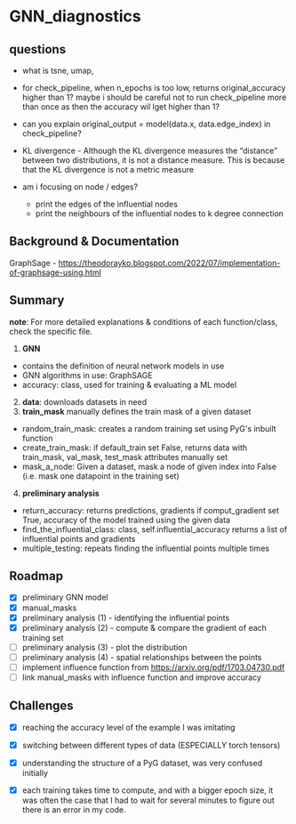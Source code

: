 # GNN_diagnostics

## questions
* what is tsne, umap, 
* for check_pipeline, when n_epochs is too low, returns original_accuracy higher than 1?
maybe i should be careful not to run check_pipeline more than once as then the accuracy wil lget higher than 1? 
* can you explain original_output  = model(data.x, data.edge_index) in check_pipeline? 

* KL divergence - Although the KL divergence measures the “distance” between two distributions, 
it is not a distance measure. This is because that the KL divergence is not a metric measure

* am i focusing on node / edges? 
  - print the edges of the influential nodes 
  - print the neighbours of the influential nodes to k degree connection
  
## Background & Documentation
GraphSage - https://theodorayko.blogspot.com/2022/07/implementation-of-graphsage-using.html

## Summary
**note**: For more detailed explanations & conditions of each function/class, check the specific file.
1. **GNN**
- contains the definition of neural network models in use   
- GNN algorithms in use: GraphSAGE
- accuracy: class, used for training & evaluating a ML model
2. **data**:
downloads datasets in need
3. **train_mask**
manually defines the train mask of a given dataset 
- random_train_mask: creates a random training set using PyG's inbuilt function
- create_train_mask: if default_train set False, returns data with train_mask, val_mask, test_mask attributes manually set
- mask_a_node: Given a dataset, mask a node of given index into False (i.e. mask one datapoint in the training set)
4. **preliminary analysis**
- return_accuracy: returns predictions, gradients if comput_gradient set True, accuracy of the model trained using the given data 
- find_the_influential_class: class, self.influential_accuracy returns a list of influential points and gradients
- multiple_testing: repeats finding the influential points multiple times  

## Roadmap
- [x] preliminary GNN model
- [x] manual_masks
- [x] preliminary analysis (1) - identifying the influential points 
- [x] preliminary analysis (2) - compute & compare the gradient of each training set 
- [ ] preliminary analysis (3) - plot the distribution
- [ ] preliminary analysis (4) - spatial relationships between the points 
- [ ] implement influence function from https://arxiv.org/pdf/1703.04730.pdf
- [ ] link manual_masks with influence function and improve accuracy

## Challenges
- [X] reaching the accuracy level of the example I was imitating 
- [X] switching between different types of data (ESPECIALLY torch tensors) 
- [X] understanding the structure of a PyG dataset, was very confused initially
- [X] each training takes time to compute, and with a bigger epoch size, it was often the case that I had to wait for several minutes to figure out there is an error in my code. 

